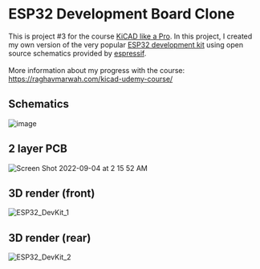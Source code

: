 # ESP32 Development Board Clone

This is project #3 for the course [KiCAD like a Pro](https://techexplorations.com/so/kicad-like-a-pro-3rd-edition/). In this project, I created my own version of the very popular [ESP32 development kit](https://docs.espressif.com/projects/esp-idf/en/latest/esp32/hw-reference/esp32/get-started-devkitc.html) using open source schematics provided by [espressif](https://www.espressif.com/en/support/documents/technical-documents?).
<br><br>
More information about my progress with the course: https://raghavmarwah.com/kicad-udemy-course/
<br>

## Schematics
![image](https://user-images.githubusercontent.com/10029166/188306219-a7ef059d-ddfd-4f02-82e2-4578144c7177.png)

## 2 layer PCB
![Screen Shot 2022-09-04 at 2 15 52 AM](https://user-images.githubusercontent.com/10029166/188306459-2f78bcf8-d195-4ca5-af38-8befabd423ac.png)

## 3D render (front)
![ESP32_DevKit_1](https://user-images.githubusercontent.com/10029166/188306564-59960ebc-9c4b-4a4b-94ed-fb8f0ba6fe63.png)

## 3D render (rear)
![ESP32_DevKit_2](https://user-images.githubusercontent.com/10029166/188306615-1b737e5a-93fc-4f70-9fd4-3d714e66813c.png)
